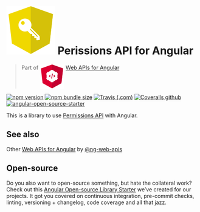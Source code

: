 # ![ng-web-apis logo](projects/demo/src/assets/logo.svg) Perissions API for Angular

> Part of <img src="projects/demo/src/assets/web-api.svg" align="top"> [Web APIs for Angular](https://ng-web-apis.github.io/)

[![npm version](https://img.shields.io/npm/v/@ng-web-apis/permissions.svg)](https://npmjs.com/package/@ng-web-apis/permissions)
[![npm bundle size](https://img.shields.io/bundlephobia/minzip/@ng-web-apis/permissions)](https://bundlephobia.com/result?p=@ng-web-apis/permissions)
[![Travis (.com)](https://img.shields.io/travis/com/ng-web-apis/permissions)](https://travis-ci.com/ng-web-apis/permissions)
[![Coveralls github](https://img.shields.io/coveralls/github/ng-web-apis/permissions)](https://coveralls.io/github/ng-web-apis/permissions?branch=master)
[![angular-open-source-starter](https://img.shields.io/badge/made%20with-angular--open--source--starter-d81676?logo=angular)](https://github.com/TinkoffCreditSystems/angular-open-source-starter)

This is a library to use
[Permissions API](https://developer.mozilla.org/en-US/docs/Web/API/Permissions_API)
with Angular.

## See also

Other [Web APIs for Angular](https://ng-web-apis.github.io/) by [@ng-web-apis](https://github.com/ng-web-apis)

## Open-source

Do you also want to open-source something, but hate the collateral work?
Check out this [Angular Open-source Library Starter](https://github.com/TinkoffCreditSystems/angular-open-source-starter)
we’ve created for our projects. It got you covered on continuous integration,
pre-commit checks, linting, versioning + changelog, code coverage and all that jazz.
